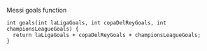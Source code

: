 Messi goals function

    int goals(int laLigaGoals, int copaDelReyGoals, int championsLeagueGoals) {
      return laLigaGoals + copaDelReyGoals + championsLeagueGoals;
    }
